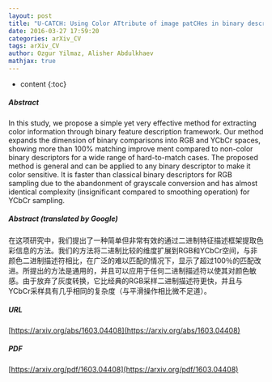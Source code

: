 ```yaml
---
layout: post
title: "U-CATCH: Using Color ATtribute of image patCHes in binary descriptors"
date: 2016-03-27 17:59:20
categories: arXiv_CV
tags: arXiv_CV
author: Ozgur Yilmaz, Alisher Abdulkhaev
mathjax: true
---
```


* content
{:toc}

##### Abstract
In this study, we propose a simple yet very effective method for extracting color information through binary feature description framework. Our method expands the dimension of binary comparisons into RGB and YCbCr spaces, showing more than 100% matching improve ment compared to non-color binary descriptors for a wide range of hard-to-match cases. The proposed method is general and can be applied to any binary descriptor to make it color sensitive. It is faster than classical binary descriptors for RGB sampling due to the abandonment of grayscale conversion and has almost identical complexity (insignificant compared to smoothing operation) for YCbCr sampling.

##### Abstract (translated by Google)
在这项研究中，我们提出了一种简单但非常有效的通过二进制特征描述框架提取色彩信息的方法。我们的方法将二进制比较的维度扩展到RGB和YCbCr空间，与非颜色二进制描述符相比，在广泛的难以匹配的情况下，显示了超过100％的匹配改进。所提出的方法是通用的，并且可以应用于任何二进制描述符以使其对颜色敏感。由于放弃了灰度转换，它比经典的RGB​​采样二进制描述符更快，并且与YCbCr采样具有几乎相同的复杂度（与平滑操作相比微不足道）。

##### URL
[https://arxiv.org/abs/1603.04408](https://arxiv.org/abs/1603.04408)

##### PDF
[https://arxiv.org/pdf/1603.04408](https://arxiv.org/pdf/1603.04408)

